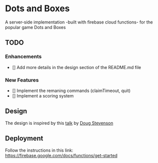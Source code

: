 # Dots and Boxes
A server-side implementation -built with firebase cloud functions- for the popular game Dots and Boxes

## TODO
### Enhancements
- [] Add more details in the design section of the README.md file

### New Features
- [] Implement the remaning commands (claimTimeout, quit)
- [] Implement a scoring system

## Design
The design is inspired by this [talk](https://www.youtube.com/watch?v=eWj6dxfN63g) by [Doug Stevenson](https://github.com/CodingDoug)


## Deployment
Follow the instructions in this link: https://firebase.google.com/docs/functions/get-started

